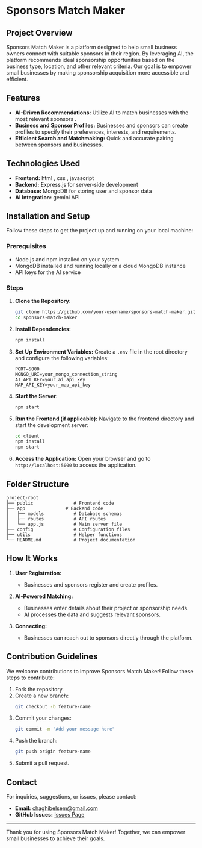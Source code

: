 
# Sponsors Match Maker

## Project Overview
Sponsors Match Maker is a platform designed to help small business owners connect with suitable sponsors in their region. By leveraging AI, the platform recommends ideal sponsorship opportunities based on the business type, location, and other relevant criteria. Our goal is to empower small businesses by making sponsorship acquisition more accessible and efficient.

## Features
- **AI-Driven Recommendations:** Utilize AI to match businesses with the most relevant sponsors .
- **Business and Sponsor Profiles:** Businesses and sponsors can create profiles to specify their preferences, interests, and requirements.
- **Efficient Search and Matchmaking:** Quick and accurate pairing between sponsors and businesses.

## Technologies Used
- **Frontend:** html , css , javascript
- **Backend:** Express.js for server-side development
- **Database:** MongoDB for storing user and sponsor data
- **AI Integration:** gemini API

## Installation and Setup
Follow these steps to get the project up and running on your local machine:

### Prerequisites
- Node.js and npm installed on your system
- MongoDB installed and running locally or a cloud MongoDB instance
- API keys for the AI service 

### Steps
1. **Clone the Repository:**
   ```bash
   git clone https://github.com/your-username/sponsors-match-maker.git
   cd sponsors-match-maker
   ```

2. **Install Dependencies:**
   ```bash
   npm install
   ```

3. **Set Up Environment Variables:**
   Create a `.env` file in the root directory and configure the following variables:
   ```env
   PORT=5000
   MONGO_URI=your_mongo_connection_string
   AI_API_KEY=your_ai_api_key
   MAP_API_KEY=your_map_api_key
   ```

4. **Start the Server:**
   ```bash
   npm start
   ```

5. **Run the Frontend (if applicable):**
   Navigate to the frontend directory and start the development server:
   ```bash
   cd client
   npm install
   npm start
   ```

6. **Access the Application:**
   Open your browser and go to `http://localhost:5000` to access the application.

## Folder Structure
```
project-root
├── public               # Frontend code
├── app               # Backend code
│   ├── models           # Database schemas
│   ├── routes           # API routes
│   └── app.js           # Main server file
├── config               # Configuration files
├── utils                # Helper functions
└── README.md            # Project documentation
```

## How It Works
1. **User Registration:**
   - Businesses and sponsors register and create profiles.
   
2. **AI-Powered Matching:**
   - Businesses enter details about their project or sponsorship needs.
   - AI processes the data and suggests relevant sponsors.

3. **Connecting:**
   - Businesses can reach out to sponsors directly through the platform.

## Contribution Guidelines
We welcome contributions to improve Sponsors Match Maker! Follow these steps to contribute:
1. Fork the repository.
2. Create a new branch:
   ```bash
   git checkout -b feature-name
   ```
3. Commit your changes:
   ```bash
   git commit -m "Add your message here"
   ```
4. Push the branch:
   ```bash
   git push origin feature-name
   ```
5. Submit a pull request.

## Contact
For inquiries, suggestions, or issues, please contact:
- **Email:** chaghibelsem@gmail.com
- **GitHub Issues:** [Issues Page](https://github.com/chbelsem/sponsors-match-maker/issues)

---

Thank you for using Sponsors Match Maker! Together, we can empower small businesses to achieve their goals.

